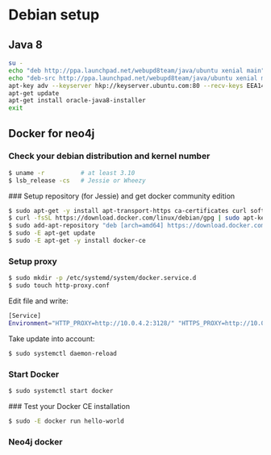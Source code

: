 # Debian setup

## Java 8

``` sh
su -
echo "deb http://ppa.launchpad.net/webupd8team/java/ubuntu xenial main" | tee /etc/apt/sources.list.d/webupd8team-java.list
echo "deb-src http://ppa.launchpad.net/webupd8team/java/ubuntu xenial main" | tee -a /etc/apt/sources.list.d/webupd8team-java.list
apt-key adv --keyserver hkp://keyserver.ubuntu.com:80 --recv-keys EEA14886
apt-get update
apt-get install oracle-java8-installer
exit
```

## Docker for neo4j

### Check your debian distribution and kernel number

``` sh
$ uname -r          # at least 3.10
$ lsb_release -cs   # Jessie or Wheezy
``` 

### Setup repository (for Jessie) and get docker community edition

``` sh
$ sudo apt-get -y install apt-transport-https ca-certificates curl software-properties-common
$ curl -fsSL https://download.docker.com/linux/debian/gpg | sudo apt-key add -
$ sudo add-apt-repository "deb [arch=amd64] https://download.docker.com/linux/debian $(lsb_release -cs) stable"
$ sudo -E apt-get update
$ sudo -E apt-get -y install docker-ce
``` 

### Setup proxy

``` sh
$ sudo mkdir -p /etc/systemd/system/docker.service.d
$ sudo touch http-proxy.conf
``` 
Edit file and write:
``` sh
[Service]
Environment="HTTP_PROXY=http://10.0.4.2:3128/" "HTTPS_PROXY=http://10.0.4.2:3128/" "NO_PROXY=localhost,127.0.0.1"
``` 

Take update into account:
``` sh
$ sudo systemctl daemon-reload
``` 

### Start Docker

``` sh
$ sudo systemctl start docker
``` 

### Test your Docker CE installation


``` sh
$ sudo -E docker run hello-world
``` 

### Neo4j docker